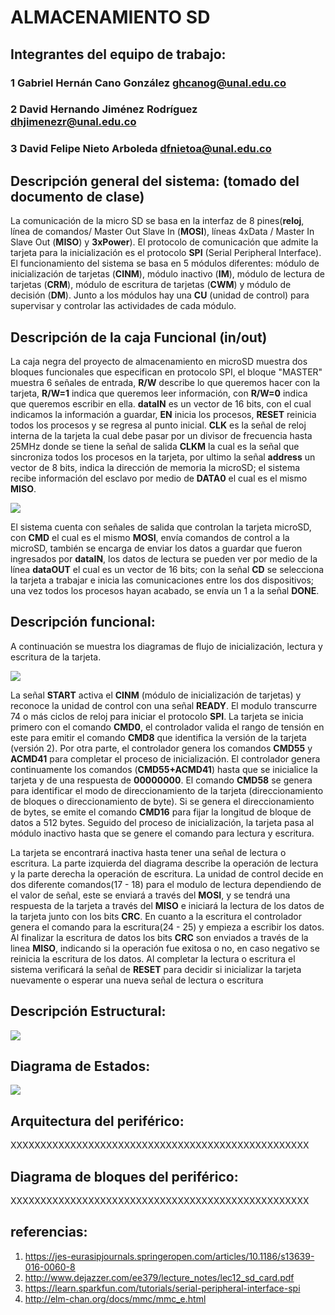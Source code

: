 # ******ALMACENAMIENTO SD******
## Integrantes del equipo de trabajo:
### 1 Gabriel Hernán Cano González ghcanog@unal.edu.co
### 2 David Hernando Jiménez Rodríguez dhjimenezr@unal.edu.co
### 3 David Felipe Nieto Arboleda dfnietoa@unal.edu.co
## Descripción general del sistema: (tomado del documento de clase)

La comunicación de la micro SD se basa en la interfaz de 8 pines(**reloj**, línea de comandos/ Master Out Slave In (**MOSI**), líneas 4xData / Master In Slave Out (**MISO**) y **3xPower**). El protocolo de comunicación que admite la tarjeta para la inicialización es el protocolo **SPI** (Serial Peripheral Interface). El funcionamiento del sistema se basa en 5 módulos diferentes: módulo de inicialización de tarjetas (**CINM**), módulo inactivo (**IM**), módulo de lectura de tarjetas (**CRM**), módulo de escritura de tarjetas (**CWM**) y módulo de decisión (**DM**). Junto a los módulos hay una **CU** (unidad de control) para supervisar y controlar las actividades de cada módulo.

## Descripción de la caja Funcional (in/out)
La caja negra del proyecto de almacenamiento en microSD muestra dos bloques funcionales que especifican en protocolo SPI, el bloque "MASTER" muestra 6 señales de entrada, **R/W** describe lo que queremos hacer con la tarjeta, **R/W=1** indica que queremos leer información, con **R/W=0** indica que queremos escribir en ella. **dataIN** es un vector de 16 bits, con el cual indicamos la información a guardar, **EN** inicia los procesos, **RESET** reinicia todos los procesos y se regresa al punto inicial. **CLK** es la señal de reloj interna de la tarjeta la cual debe pasar por un divisor de frecuencia hasta 25MHz donde se tiene la señal de salida **CLKM** la cual es la señal que sincroniza todos los procesos en la tarjeta, por ultimo la señal **address** un vector de 8 bits, indica la dirección de memoria la microSD; el sistema recibe información del esclavo por medio de **DATA0** el cual es el mismo **MISO**.

![](https://github.com/Fabeltranm/FPGA-Game-D1/blob/master/HW/RTL/05MicroSD/Version_02/03%20document/bloques.png)

El sistema cuenta con señales de salida que controlan la tarjeta microSD, con **CMD** el cual es el mismo **MOSI**, envía comandos de control a la microSD, también se encarga de enviar los datos a guardar que fueron ingresados por **dataIN**, los datos de lectura se pueden ver por medio de la línea **dataOUT** el cual es un vector de 16 bits; con la señal **CD** se selecciona la tarjeta a trabajar e inicia las comunicaciones entre los dos dispositivos; una vez todos los procesos hayan acabado, se envía un 1 a la señal **DONE**.


## Descripción funcional:

A continuación se muestra los diagramas de flujo de inicialización, lectura y escritura de la tarjeta.

![](https://github.com/Fabeltranm/FPGA-Game-D1/blob/master/HW/RTL/05MicroSD/Version_02/03%20document/flujo3.png)

La señal **START** activa el **CINM** (módulo de inicialización de tarjetas) y reconoce la unidad de control con una señal **READY**. El modulo transcurre 74 o más ciclos de reloj para iniciar el protocolo **SPI**. La tarjeta se inicia primero con el comando **CMD0**, el controlador valida el rango de tensión en este para emitir el comando **CMD8** que identifica la versión de la tarjeta (versión 2). Por otra parte, el controlador genera los comandos **CMD55** y **ACMD41** para completar el proceso de inicialización. El controlador genera continuamente los comandos (**CMD55+ACMD41**) hasta que se inicialice la tarjeta y de una respuesta de **00000000**. El comando **CMD58** se genera para identificar el modo de direccionamiento de la tarjeta (direccionamiento de bloques o direccionamiento de byte). Si se genera el direccionamiento de bytes, se emite el comando **CMD16** para fijar la longitud de bloque de datos a 512 bytes. Seguido del proceso de inicialización, la tarjeta pasa al módulo inactivo hasta que se genere el comando para lectura y escritura.

La tarjeta se encontrará inactiva hasta tener una señal de lectura o escritura. La parte izquierda del diagrama describe la operación de lectura y la parte derecha la operación de escritura. La unidad de control decide en dos diferente comandos(17 - 18) para el modulo de lectura dependiendo de el valor de señal, este se enviará a través  del **MOSI**, y se tendrá una respuesta de la tarjeta a través del **MISO** e iniciará la lectura de los datos de la tarjeta junto con los bits **CRC**. En cuanto a la escritura el controlador genera el comando para la escritura(24 - 25) y empieza a escribir los datos. Al finalizar la escritura de datos los bits **CRC** son enviados a través de la linea **MISO**, indicando si la operación fue exitosa o no, en caso negativo se reinicia la escritura de los datos. Al completar la lectura o escritura el sistema verificará la señal de **RESET** para decidir si inicializar la tarjeta nuevamente o esperar una nueva señal de lectura o escritura 

## Descripción Estructural:

![](https://github.com/Fabeltranm/FPGA-Game-D1/blob/master/HW/RTL/05MicroSD/Version_02/03%20document/estructuralfinal.png)
## Diagrama de Estados:

![](https://github.com/Fabeltranm/FPGA-Game-D1/blob/master/HW/RTL/05MicroSD/Version_02/03%20document/Estados.PNG)
## Arquitectura del periférico:
XXXXXXXXXXXXXXXXXXXXXXXXXXXXXXXXXXXXXXXXXXXXXXXXXX
## Diagrama de bloques del periférico:
XXXXXXXXXXXXXXXXXXXXXXXXXXXXXXXXXXXXXXXXXXXXXXXXXX
## referencias:
1. https://jes-eurasipjournals.springeropen.com/articles/10.1186/s13639-016-0060-8
2. http://www.dejazzer.com/ee379/lecture_notes/lec12_sd_card.pdf
3. https://learn.sparkfun.com/tutorials/serial-peripheral-interface-spi
4. http://elm-chan.org/docs/mmc/mmc_e.html
